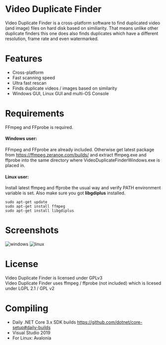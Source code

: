# Video Duplicate Finder
Video Duplicate Finder is a cross-platform software to find duplicated video (and image) files on hard disk based on similiarity. That means unlike other duplicate finders this one does also finds duplicates which have a different resolution, frame rate and even watermarked.

# Features
- Cross-platform
- Fast scanning speed
- Ultra fast rescan
- Finds duplicate videos / images based on similarity
- Windows GUI, Linux GUI and multi-OS Console

# Requirements
FFmpeg and FFprobe is required.

#### Windows user:
FFmpeg and FFprobe are already included. Otherwise get latest package from https://ffmpeg.zeranoe.com/builds/ and extract ffmpeg.exe and ffprobe into the same directory where VideoDuplicateFinderWindows.exe is placed in.

#### Linux user:
Install latest ffmpeg and ffprobe the usual way and verify PATH environment variable is set. Also make sure you got **libgdiplus** installed.

```
sudo apt-get update
sudo apt-get install ffmpeg
sudo apt-get install libgdiplus
```

# Screenshots
![windows](https://user-images.githubusercontent.com/46010672/50975469-97e5d900-14e5-11e9-9aba-5a843546ac2c.jpg)
![linux](https://user-images.githubusercontent.com/46010672/50975476-9e745080-14e5-11e9-8332-b0ac816458f4.jpg)


# License
Video Duplicate Finder is licensed under GPLv3  
Video Duplicate Finder uses ffmpeg / ffprobe (not included) which is licesed under LGPL 2.1 / GPL v2


# Compiling
- Daily .NET Core 3.x SDK builds https://github.com/dotnet/core-setup#daily-builds
- Visual Studio 2019
- For Linux: Avalonia
